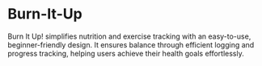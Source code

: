 # Burn-It-Up
Burn It Up! simplifies nutrition and exercise tracking with an easy-to-use, beginner-friendly design. It ensures balance through efficient logging and progress tracking, helping users achieve their health goals effortlessly.
